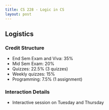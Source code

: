 ```yaml
---
title: CS 228 - Logic in CS
layout: post
---
```


## Logistics

### Credit Structure

- End Sem Exam and Viva: 35%
- Mid Sem Exam: 20%
- Quizzes: 22.5% (3 quizzes)
- Weekly quizzes: 15%
- Programming: 7.5% (1 assignment)

### Interaction Details

- Interactive session on Tuesday and Thursday